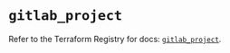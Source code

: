 # `gitlab_project`

Refer to the Terraform Registry for docs: [`gitlab_project`](https://registry.terraform.io/providers/gitlabhq/gitlab/17.2.0/docs/resources/project).

